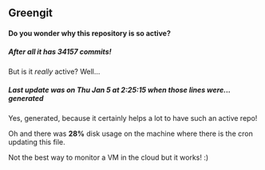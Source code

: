 ## Greengit

#### Do you wonder why this repository is so active?

##### After all it has 34157 commits!

But is it *really* active? Well...

##### Last update was on Thu Jan 5 at 2:25:15 when those lines were... generated

Yes, generated, because it certainly helps a lot to have such an active repo!

Oh and there was **28%** disk usage on the machine
where there is the cron updating this file.

Not the best way to monitor a VM in the cloud but it works! :)
